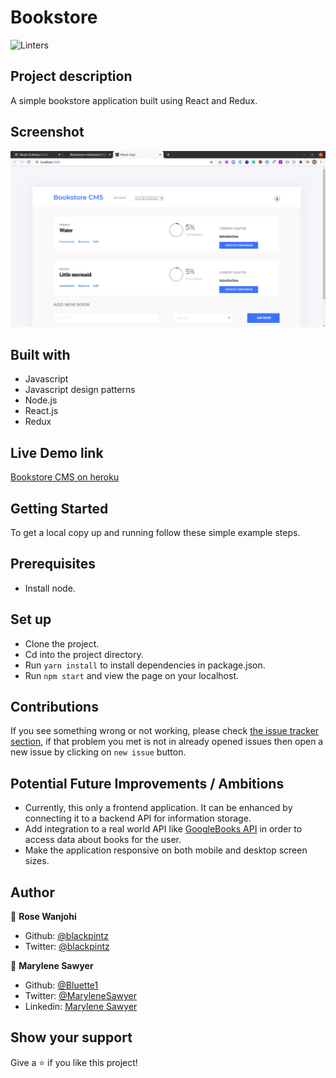 # Bookstore

![Linters](https://github.com/blackpintz/Bookstore/workflows/Linters/badge.svg)

## Project description
A simple bookstore application built using React and Redux.

## Screenshot
![demo picture](./public/screenshot.png)

## Built with
- Javascript
- Javascript design patterns
- Node.js
- React.js
- Redux

## Live Demo link
[Bookstore CMS on heroku](https://bookstore-app-cms.herokuapp.com/)


## Getting Started

To get a local copy up and running follow these simple example steps.

## Prerequisites

- Install node.

## Set up

- Clone the project.
- Cd into the project directory.
- Run ```yarn install``` to install dependencies in package.json.
- Run ```npm start``` and view the page on your localhost.


## Contributions

 If you see something wrong or not working, please check [the issue tracker section](https://github.com/blackpintz/Bookstore/issues), if that problem you met is not in already opened issues then open a new issue by clicking on `new issue` button.

## Potential Future Improvements / Ambitions
- Currently, this only a frontend application. It can be enhanced by connecting it to a backend API for information storage.
- Add integration to a real world API like [GoogleBooks API](https://rapidapi.com/raygorodskij/api/GoogleBooks/endpoints) in order to access data about books for the user.
- Make the application responsive on both mobile and desktop screen sizes.

## Author

👤 **Rose Wanjohi**
- Github: [@blackpintz](https://github.com/blackpintz)
- Twitter: [@blackpintz](https://twitter.com/blackpintz)

👤 **Marylene Sawyer**
- Github: [@Bluette1](https://github.com/Bluette1)
- Twitter: [@MaryleneSawyer](https://twitter.com/MaryleneSawyer)
- Linkedin: [Marylene Sawyer](https://www.linkedin.com/in/marylene-sawyer)

## Show your support

Give a ⭐️ if you like this project!
